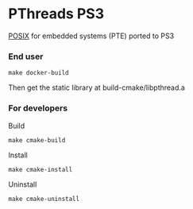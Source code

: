 # PThreads PS3

[POSIX](https://pthreads-emb.sourceforge.net) for embedded systems (PTE) ported to PS3

### End user
```shell
make docker-build
```
Then get the static library at build-cmake/libpthread.a

### For developers
Build
```shell
make cmake-build
```

Install
```shell
make cmake-install
```
Uninstall
```shell
make cmake-uninstall
```
